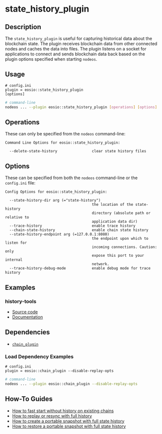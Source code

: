 # state_history_plugin

## Description

The `state_history_plugin` is useful for capturing historical data about the blockchain state. The plugin receives blockchain data from other connected nodes and caches the data into files. The plugin listens on a socket for applications to connect and sends blockchain data back based on the plugin options specified when starting `nodeos`.

## Usage

```console
# config.ini
plugin = eosio::state_history_plugin
[options]
```
```sh
# command-line
nodeos ... --plugin eosio::state_history_plugin [operations] [options]
```

## Operations

These can only be specified from the `nodeos` command-line:

```console
Command Line Options for eosio::state_history_plugin:

  --delete-state-history                clear state history files
```

## Options

These can be specified from both the `nodeos` command-line or the `config.ini` file:

```console
Config Options for eosio::state_history_plugin:

  --state-history-dir arg (="state-history")
                                        the location of the state-history 
                                        directory (absolute path or relative to
                                        application data dir)
  --trace-history                       enable trace history
  --chain-state-history                 enable chain state history
  --state-history-endpoint arg (=127.0.0.1:8080)
                                        the endpoint upon which to listen for 
                                        incoming connections. Caution: only 
                                        expose this port to your internal 
                                        network.
  --trace-history-debug-mode            enable debug mode for trace history
```

## Examples

### history-tools

  * [Source code](https://github.com/EOSIO/history-tools/)
  * [Documentation](https://eosio.github.io/history-tools/)

## Dependencies

* [`chain_plugin`](../chain_plugin/index.md)

### Load Dependency Examples

```console
# config.ini
plugin = eosio::chain_plugin --disable-replay-opts
```
```sh
# command-line
nodeos ... --plugin eosio::chain_plugin --disable-replay-opts
```

## How-To Guides

* [How to fast start without history on existing chains](10_how-to-fast-start-without-old-history.md)
* [How to replay or resync with full history](20_how-to-replay-or-resync-with-full-history.md)
* [How to create a portable snapshot with full state history](30_how-to-create-snapshot-with-full-history.md)
* [How to restore a portable snapshot with full state history](40_how-to-restore-snapshot-with-full-history.md)
